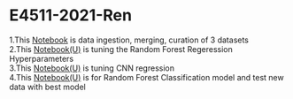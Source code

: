 # E4511-2021-Ren
1.This [Notebook](https://colab.research.google.com/drive/1IsNXiMa83sIxIOjDCFX8qJckL7AhnZJK?usp=sharing) is data ingestion, merging, curation of 3 datasets <br /> 
2.This [Notebook(U)](https://colab.research.google.com/drive/1e54ZHmVHBvX6LDaC1ZZSpLZXtjNywTfv?usp=sharing) is tuning the Random Forest Regeression Hyperparameters <br /> 
3.This [Notebook(U)](https://colab.research.google.com/drive/1wtTIgG5ywQCm7y7bIVZHL0ZuSdUZ_S2Z?usp=sharing) is tuning CNN regression <br /> 
4.This [Notebook(U)](https://colab.research.google.com/drive/1hHVfifs4U4D_NifBWXY3rxx_F2YKJyCv?usp=sharing) is for Random Forest Classification model and test new data with best model <br /> 
